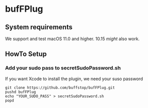 # bufFPlug

## System requirements

We support and test macOS 11.0 and higher. 10.15 _might_ also work. 

## HowTo Setup

### Add your sudo pass to secretSudoPassword.sh

If you want Xcode to install the plugin, we need your suso password
```
git clone https://github.com/buffstop/bufFPlug.git
pushd bufFPlug
echo "YOUR_SUDO_PASS" > secretSudoPassword.sh
popd
```
